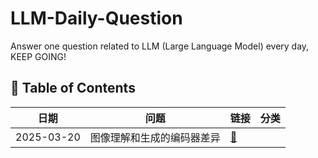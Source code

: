 # LLM-Daily-Question
Answer one question related to LLM (Large Language Model) every day, KEEP GOING!

## 📒 Table of Contents

| 日期 | 问题 | 链接 | 分类 |
|------|------|------|------|
| 2025-03-20 | 图像理解和生成的编码器差异 | [📑](./2503/0320-图像理解和生成的编码器差异.md) | |